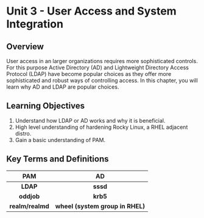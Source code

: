 # Unit 3 - User Access and System Integration

## Overview

User access in an larger organizations requires more sophisticated controls. For this purpose Active Directory (AD) and Lightweight Directory Access Protocol (LDAP) have become popular choices as they offer more sophisticated and robust ways of controlling access.
In this chapter, you will learn why AD and LDAP are popular choices.

## Learning Objectives

1. Understand how LDAP or AD works and why it is beneficial.
2. High level understanding of hardening Rocky Linux, a RHEL adjacent distro.
3. Gain a basic understanding of PAM.

## Key Terms and Definitions

|**PAM**|**AD**|
|:------------------:|:------------------:|
|**LDAP**|**sssd**|
|**oddjob**|**krb5**|
|**realm/realmd**|**wheel (system group in RHEL)**|
